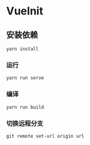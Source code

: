 # VueInit

## 安装依赖
```
yarn install
```

### 运行
```
yarn run serve
```

### 编译
```
yarn run build
```

### 切换远程分支
```
git remote set-url origin url
```
